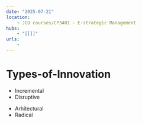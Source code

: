 ```yaml
---
date: "2025-07-21"
location: 
    - JCU courses/CP3401 - E-strategic Management
hubs: 
    - "[[]]"
urls:
    - 
---
```


# Types-of-Innovation
- Incremental
- Disruptive
+ Arhitectural
+ Radical 


